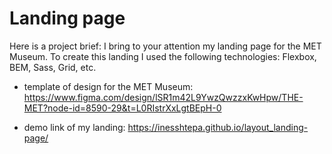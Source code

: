 # Landing page

Here is a project brief:
I bring to your attention my landing page for the MET Museum.
To create this landing I used the following technologies: Flexbox, BEM, Sass,  Grid, etc.

- template of design for the MET Museum:
https://www.figma.com/design/lSR1m42L9YwzQwzzxKwHpw/THE-MET?node-id=8590-29&t=L0RIstrXxLgtBEpH-0

- demo link of my landing: https://inesshtepa.github.io/layout_landing-page/
